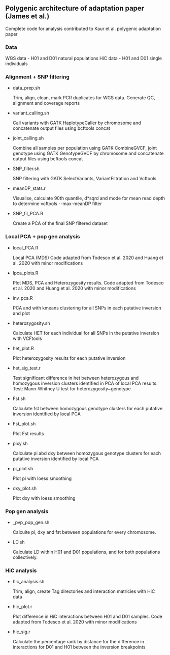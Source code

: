 ## Polygenic architecture of adaptation paper (James et al.)

Complete code for analysis contributed to Kaur et al. polygenic adaptation paper

### Data 

WGS data - H01 and D01 natural populations 
HiC data - H01 and D01 single individuals

### Alignment + SNP filtering 

- data_prep.sh 
    
    Trim, align, clean, mark PCR duplicates for WGS data. Generate QC, alignment and coverage reports 

- variant_calling.sh
    
    Call variants with GATK HaplotypeCaller by chromosome and concatenate output files using bcftools concat 

- joint_calling.sh
    
    Combine all samples per population using GATK CombineGVCF, joint genotype using GATK GenotypeGVCF by chromosome and concatenate output files using bcftools concat 

- SNP_filter.sh
    
    SNP filtering with GATK SelectVariants, VariantFiltration and Vcftools

- meanDP_stats.r 
    
    Visualise, calculate 90th quantile, d*sqrd and mode for mean read depth to determine vcftools --max-meanDP filter 

- SNP_fil_PCA.R
    
    Create a PCA of the final SNP filtered dataset 

### Local PCA + pop gen analysis 

- local_PCA.R

    Local PCA (MDS) Code adapted from Todesco et al. 2020 and Huang et al. 2020 with minor modifications

- lpca_plots.R

    Plot MDS, PCA and Heterozygosity results. Code adapted from Todesco et al. 2020 and Huang et al. 2020 with minor modifications

- inv_pca.R

    PCA and with kmeans clustering for all SNPs in each putative inversion and plot 

- heterozygosity.sh

    Calculate HET for each individual for all SNPs in the putative inversion with VCFtools 

- het_plot.R

    Plot heterozygosity results for each putative inversion 

- het_sig_test.r

    Test significant difference in het between heterozygous and homozygous inversion clusters identified in PCA of local PCA results. Test: Mann-Whitney U test for heterozygosity~genotype

- Fst.sh

    Calculate fst between homozygous genotype clusters for each putative inversion identified by local PCA

- Fst_plot.sh

    Plot Fst results 

- pixy.sh

    Calculate pi abd dxy between homozygous genotype clusters for each putative inversion identified by local PCA

- pi_plot.sh

    Plot pi with loess smoothing 

 - dxy_plot.sh

    Plot dxy with loess smoothing    

### Pop gen analysis 

- _pvp_pop_gen.sh 

    Calculte pi, dxy and fst between populations for every chromosome.

- LD.sh

    Calculate LD within H01 and D01 populations, and for both populations collectively. 


### HiC analysis 

- hic_analysis.sh

    Trim, align, create Tag directories and interaction matricies with HiC data 

- hic_plot.r

    Plot difference in HiC interactions between H01 and D01 samples. Code adapted from Todesco et al. 2020 with minor modifications

- hic_sig.r 

    Calculate the percentage rank by distance for the difference in interactions for D01 and H01 between the inversion breakpoints


